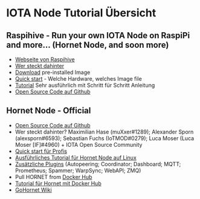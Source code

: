 
# IOTA Node Tutorial Übersicht

## Raspihive - Run your own IOTA Node on RaspiPi and more... (Hornet Node, and soon more)
- [Webseite von Raspihive](https://raspihive.org/#/)
- [Wer steckt dahinter](https://raspihive.org/#/about)
- [Download](https://raspihive.org/#/download) pre-installed Image
- [Quick start](https://docs.raspihive.org/docs/quickstart.html) - Welche Hardware, welches Image file
- [Tutorial](https://docs.raspihive.org/docs/install#45-first-start-of-raspihive-and-installation-of-the-hornet-node) Sehr ausführlich mit Schritt für Schritt Anleitung
- [Open Source Code auf Github](https://github.com/Raspihive/raspihive)

## Hornet Node - Official
- [Open Source Code auf Github](https://github.com/gohornet/hornet)
- Wer steckt dahinter? Maximilian Hase (muXxer#1289); Alexander Sporn (alexsporn#6593); Sebastian Fuchs (IoTMOD#0279); Luca Moser (Luca Moser [IF]#4960) + IOTA Open Source Community
- [Quick start für Profis](https://github.com/gohornet/hornet#installation)
- [Ausführliches Tutorial für Hornet Node auf Linux](https://github.com/gohornet/hornet/wiki/Tutorials%3A-Linux%3A-Install-HORNET)
- [Zusätzliche Plugins](https://github.com/gohornet/hornet/wiki/Plugins) (Autopeering; Coordinator; Dashboard; MQTT; Prometheus; Spammer; WarpSync; WebAPI; ZMQ)
- Pull HORNET from [Docker Hub](https://hub.docker.com/r/gohornet/hornet)
- [Tutorial für Hornet mit Docker Hub](https://github.com/gohornet/hornet/blob/master/docker/README.md)
- [GoHornet Wiki](https://github.com/gohornet/wiki)
